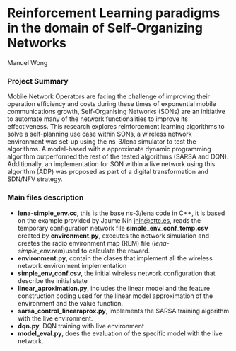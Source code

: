 # Reinforcement Learning paradigms in the domain of Self-Organizing Networks
Manuel Wong

### Project Summary
Mobile Network Operators are facing the challenge of improving their operation efficiency and costs during these times of exponential mobile communications growth, Self-Organising Networks (SONs) are an initiative to automate many of the network functionalities to improve its effectiveness. This research explores reinforcement learning algorithms to solve a self-planning use case within SONs, a wireless network environment was set-up using the ns-3/lena simulator to test the algorithms. A model-based with a approximate dynamic programming algorithm outperformed the rest of the tested algorithms (SARSA and DQN). Additionally, an implementation for SON within a live network using this algorithm (ADP) was proposed as part of a digital transformation and SDN/NFV strategy.

### Main files description

- **lena-simple_env.cc**, this is the base ns-3/lena code in C++, it is based on the example provided by Jaume Nin <jnin@cttc.es>, reads the temporary configuration network file **simple_env_conf_temp.csv** created by **environment.py**, executes the network simulation and creates the radio environment map (REM) file (*lena-simple_env.rem*)used to calculate the reward.
- **environment.py**, contain the clases that implement all the wireless network environment implementation
- **simple_env_conf.csv**, the initial wireless network configuration that describe the initial state
- **linear_aproximation.py**, includes the linear model and the feature construction coding used for the linear model approximation of the environment and the value function.
- **sarsa_control_linearaprox.py**, implements the SARSA training algorithm with the live environment.
- **dqn.py**, DQN training with live environment
- **model_eval.py**, does the evaluation of the specific model with the live network.

